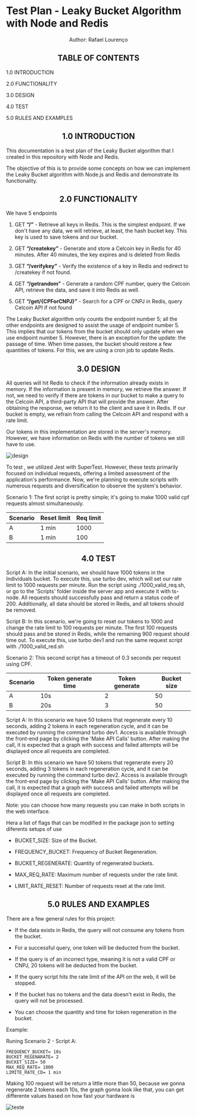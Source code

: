 # Test Plan - Leaky Bucket Algorithm with Node and Redis

<div align="center">
Author: Rafael Lourenço

## TABLE OF CONTENTS
</div>

 1.0 INTRODUCTION

2.0 FUNCTIONALITY

3.0 DESIGN

4.0 TEST

5.0 RULES AND EXAMPLES



<h2 align="center">
  <strong>1.0 INTRODUCTION</strong>
</h2>


This documentation is a  test plan  of the Leaky Bucket algorithm that I created in this repository with Node and Redis.

The objective of this is to provide some concepts on how we can implement the Leaky Bucket algorithm with Node.js and Redis and demonstrate its functionality.

<h2 align="center">
  <strong>2.0 FUNCTIONALITY</strong>
</h2>


We have 5 endpoints  

1. GET **“/”** - Retrieve all keys in Redis. This is the simplest endpoint. If we don't have any data, we will retrieve, at least, the hash bucket key. This key is used to save tokens and our bucket.

2. GET **“/createkey”** - Generate and store a Celcoin key in Redis for 40 minutes. After 40 minutes, the key expires and is deleted from Redis

3. GET **“/verifykey”** - Verify the existence of a key in Redis and redirect to /createkey if not found.

4. GET **“/getrandom”** - Generate a random CPF number, query the Celcoin API, retrieve the data, and save it into Redis as well.

5. GET **“/get/{CPForCNPJ}”** - Search for a CPF or CNPJ in Redis, query Celcoin API if not found

The Leaky Bucket algorithm only counts the endpoint number 5; all the other endpoints are designed to assist the usage of endpoint number 5. This implies that our tokens from the bucket should only update when we use endpoint number 5. However, there is an exception for the update: the passage of time. When time passes, the bucket should restore a few quantities of tokens. For this, we are using a cron job to update Redis.


<h2 align="center">
  <strong>3.0 DESIGN</strong>
</h2>

All queries will hit Redis to check if the information already exists in memory. If the information is present in memory, we retrieve the answer. If not, we need to verify if there are tokens in our bucket to make a query to the Celcoin API, a third-party API that will provide the answer. After obtaining the response, we return it to the client and save it in Redis. If our bucket is empty, we refrain from calling the Celcoin API and respond with a rate limit.

Our tokens in this implementation are stored in the server's memory. However, we have information on Redis with the number of tokens we still have to use.

![design](https://res.cloudinary.com/practicaldev/image/fetch/s--ATr29Qgv--/c_limit%2Cf_auto%2Cfl_progressive%2Cq_auto%2Cw_800/https://dev-to-uploads.s3.amazonaws.com/uploads/articles/txvm68kivusmrab1qc04.png)





To test , we utilized Jest with SuperTest. However, these tests primarily focused on individual requests, offering a limited assessment of the application's performance. Now, we're planning to execute scripts with numerous requests and diversification to observe the system's behavior.

Scenario 1:
The first script is pretty simple; it's going to make 1000 valid cpf requests almost simultaneously.

| Scenario    | Reset limit | Req limit |
|-------------|-------------|-----------|
| A           | 1 min       | 1000      |
| B           | 1 min       | 100       |

<h2 align="center">
  <strong>4.0 TEST</strong>
</h2>


Script A: In the initial scenario, we should have 1000 tokens in the Individuals bucket. To execute this, use turbo dev, which will set our rate limit to 1000 requests per minute. Run the script using ./1000_valid_req.sh, or go to the 'Scripts' folder inside the server app and execute it with ts-node. All requests should successfully pass and return a status code of 200. Additionally, all data should be stored in Redis, and all tokens should be removed.

Script B: In this scenario, we're going to reset our tokens to 1000 and change the rate limit to 100 requests per minute. The first 100 requests should pass and be stored in Redis, while the remaining 900 request should time out. To execute this, use turbo dev1 and run the same request script with ./1000_valid_red.sh

	
Scenario 2:
This second script has a timeout of 0.3 seconds per request using CPF.



| Scenario    | Token generate time | Token generate | Bucket size |
|-------------|----------------------|-----------------|-------------|
| A           | 10s                  | 2               | 50         |
| B           | 20s                  | 3               | 50         |



Script A: In this scenario we have 50 tokens that regenerate every 10 seconds, adding 2 tokens in each regeneration cycle, and it can be executed by running the command turbo dev1. Access is available through the front-end page by clicking the 'Make API Calls' button. After making the call, it is expected that a graph with success and failed attempts will be displayed once all requests are completed.

Script B: In this scenario we have 50 tokens that regenerate every 20 seconds, adding 3 tokens in each regeneration cycle, and it can be executed by running the command turbo dev2. Access is available through the front-end page by clicking the 'Make API Calls' button. After making the call, it is expected that a graph with success and failed attempts will be displayed once all requests are completed.

Note: you can choose how many requests you can make in both scripts in the web interface.

Hera a list of flags that can be modified in the package json to setting diferents setups of use 


* BUCKET_SIZE: Size of the Bucket.

* FREQUENCY_BUCKET: Frequency of Bucket Regeneration.

* BUCKET_REGENERATE: Quantity of regenerated buckets.

* MAX_REQ_RATE: Maximum number of requests under the rate limit.

* LIMIT_RATE_RESET: Number of requests reset at the rate limit.


<h2 align="center">
  <strong>5.0 RULES AND EXAMPLES </strong>
</h2>

There are a few general rules for this project:

- If the data exists in Redis, the query will not consume any tokens from the bucket.

- For a successful query, one token will be deducted from the bucket.

- If the query is of an incorrect type, meaning it is not a valid CPF or CNPJ, 20 tokens will be deducted from the bucket.

- If the query script hits the rate limit of the API on the web, it will be stopped.

- If the bucket has no tokens and the data doesn't exist in Redis, the query will not be processed.

- You can choose the quantity and time for token regeneration in the bucket.


Example: 


Runing Scenario 2 - Script A:

    FREQUENCY_BUCKET= 10s 
    BUCKET_REGENARATE= 2 
    BUCKET_SIZE= 50 
    MAX_REQ_RATE= 1000
    LIMITE_RATE_CD= 1 min 

Making 100 request will be return a little more than 50, because we gonna regenerate 2 tokens each 10s, the graph gonna look like that, you can get differente values based on how fast your hardware is 



![teste](https://res.cloudinary.com/practicaldev/image/fetch/s--PCUPgynt--/c_limit%2Cf_auto%2Cfl_progressive%2Cq_auto%2Cw_800/https://dev-to-uploads.s3.amazonaws.com/uploads/articles/sdn36eiomfqc6d1ai2z5.png)

